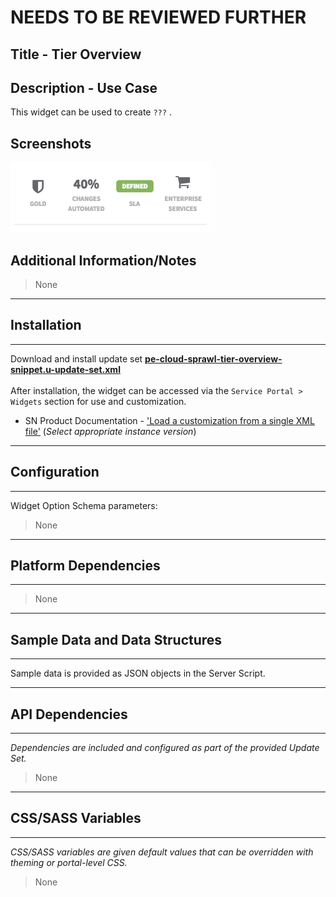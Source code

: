 # NEEDS TO BE REVIEWED FURTHER

## Title - Tier Overview

## Description - Use Case

This widget can be used to create `???` .

## Screenshots
![alt text](../images/pe-tier-overview-snippet.png "Tier Overview")

## Additional Information/Notes 
> None
---
## Installation
---
Download and install update set **[pe-cloud-sprawl-tier-overview-snippet.u-update-set.xml](pe-cloud-sprawl-tier-overview-snippet.u-update-set.xml)** <br/><br/>
After installation, the widget can be accessed via the `Service Portal > Widgets` section for use and customization.<br/>
* SN Product Documentation - ['Load a customization from a single XML file'](https://docs.servicenow.com/search?q=Load+a+customization+from+a+single+XML+file)   (<i>Select appropriate instance version</i>)
---
## Configuration
---
Widget Option Schema parameters:
> None

---
## Platform Dependencies
---
> None
---
## Sample Data and Data Structures
---
Sample data is provided as JSON objects in the Server Script.

---
## API Dependencies
---
<i>Dependencies are included and configured as part of the provided Update Set.</i>
> None
---
## CSS/SASS Variables
---
_CSS/SASS variables are given default values that can be overridden with theming or portal-level CSS._
> None